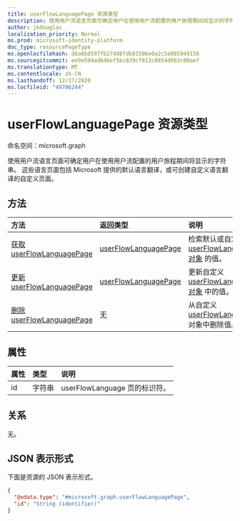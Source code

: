 ```yaml
---
title: userFlowLanguagePage 资源类型
description: 使用用户流语言页面可确定用户在使用用户流配置的用户旅程期间将显示的字符串。
author: jkdouglas
localization_priority: Normal
ms.prod: microsoft-identity-platform
doc_type: resourcePageType
ms.openlocfilehash: d6a6bd597fb274d8fdb8150be0a2c5e085949156
ms.sourcegitcommit: ee9e594ad64bef5bc839cf813c0854d083c00aef
ms.translationtype: MT
ms.contentlocale: zh-CN
ms.lasthandoff: 12/17/2020
ms.locfileid: "49706244"
---
```

# <a name="userflowlanguagepage-resource-type"></a>userFlowLanguagePage 资源类型

命名空间：microsoft.graph

使用用户流语言页面可确定用户在使用用户流配置的用户旅程期间将显示的字符串。 这些语言页面包括 Microsoft 提供的默认语言翻译，或可创建自定义语言翻译的自定义页面。

## <a name="methods"></a>方法

|方法|返回类型|说明|
|:---|:---|:---|
|[获取 userFlowLanguagePage](../api/userflowlanguagepage-get.md)|[userFlowLanguagePage](../resources/userflowlanguagepage.md)|检索默认或自定义 [userFlowLanguagePage 对象](../resources/userflowlanguagepage.md) 的值。|
|[更新 userFlowLanguagePage](../api/userflowlanguagepage-put.md)|[userFlowLanguagePage](../resources/userflowlanguagepage.md)|更新自定义 [userFlowLanguagePage 对象](../resources/userflowlanguagepage.md) 中的值。|
|[删除 userFlowLanguagePage](../api/userflowlanguagepage-delete.md)|无|从自定义 [userFlowLanguagePage](../resources/userflowlanguagepage.md) 对象中删除值。|

## <a name="properties"></a>属性

|属性|类型|说明|
|:---|:---|:---|
|id|字符串|userFlowLanguage 页的标识符。|

## <a name="relationships"></a>关系

无。

## <a name="json-representation"></a>JSON 表示形式

下面是资源的 JSON 表示形式。
<!-- {
  "blockType": "resource",
  "keyProperty": "id",
  "@odata.type": "microsoft.graph.userFlowLanguagePage",
  "baseType": "",
  "openType": false
}
-->

``` json
{
  "@odata.type": "#microsoft.graph.userFlowLanguagePage",
  "id": "String (identifier)"
}
```
